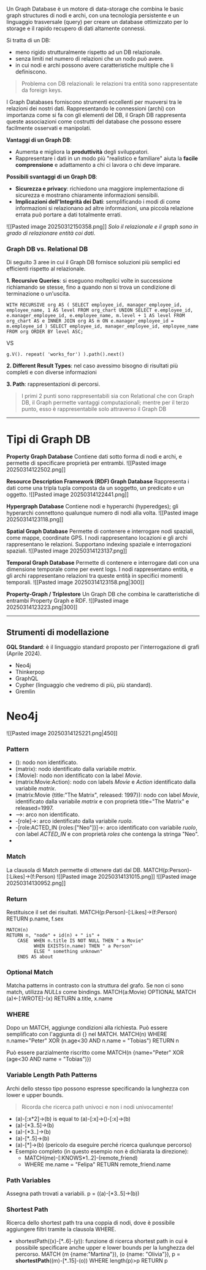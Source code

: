 Un Graph Database è un motore di data-storage che combina le basic graph structures di nodi e archi, con una tecnologia persistente e un linguaggio trasversale (query) per creare un database ottimizzato per lo storage e il rapido recupero di dati altamente connessi.

Si tratta di un DB:
- meno rigido strutturalmente rispetto ad un DB relazionale.
- senza limiti nel numero di relazioni che un nodo può avere.
- in cui nodi e archi possono avere caratteristiche multiple che li definiscono.

> Problema con DB relazionali: le relazioni tra entità sono rappresentate da foreign keys.

I Graph Databases forniscono strumenti eccellenti per muoversi tra le relazioni dei nostri dati. Rappresentando le connessioni (archi) con importanza come si fa con gli elementi del DB, il Graph DB rappresenta queste associazioni come costrutti del database che possono essere facilmente osservati e manipolati.

**Vantaggi di un Graph DB**:
- Aumenta e migliora la **produttività** degli sviluppatori.
- Rappresentare i dati in un modo più "realistico e familiare" aiuta la **facile comprensione** e adattamento a chi ci lavora o chi deve imparare.

**Possibili svantaggi di un Graph DB**:
- **Sicurezza e privacy**: richiedono una maggiore implementazione di sicurezza e mostrano chiaramente informazioni sensibili.
- **Implicazioni dell'Integrità dei Dati**: semplificando i modi di come informazioni si relazionano ad altre informazioni, una piccola relazione errata può portare a dati totalmente errati.

 ![[Pasted image 20250312150358.png]]
*Solo il relazionale e il graph sono in grado di relazionare entità coi dati.*

### Graph DB vs. Relational DB
Di seguito 3 aree in cui il Graph DB fornisce soluzioni più semplici ed efficienti rispetto al relazionale.

**1. Recursive Queries**: si eseguono molteplici volte in successione richiamando se stesse, fino a quando non si trova un condizione di terminazione o un'uscita.

`WITH RECURSIVE org AS ( SELECT employee_id, manager_employee_id, employee_name, 1 AS level FROM org_chart UNION SELECT e.employee_id, e.manager_employee_id, e.employee_name, m.level + 1 AS level FROM org_chart AS e INNER JOIN org AS m ON e.manager_employee_id = m.employee_id ) SELECT employee_id, manager_employee_id, employee_name FROM org ORDER BY level ASC;`

VS

`g.V(). repeat( 'works_for') ).path().next()`

**2. Different Result Types**: nel caso avessimo bisogno di risultati più completi e con diverse informazioni

**3. Path**: rappresentazioni di percorsi.

> I primi 2 punti sono rappresentabili sia con Relational che con Graph DB, il Graph permette vantaggi computazionali; mentre per il terzo punto, esso è rappresentabile solo attraverso il Graph DB

---

# Tipi di Graph DB
**Property Graph Database**
Contiene dati sotto forma di nodi e archi, e permette di specificare proprietà per entrambi.
![[Pasted image 20250314122502.png]]

**Resource Description Framework (RDF) Graph Database**
Rappresenta i dati come una tripla tupla composta da un soggetto, un predicato e un oggetto.
![[Pasted image 20250314122441.png]]

**Hypergraph Database**
Contiene nodi e hyperarchi (hyperedges); gli hyperarchi connettono qualunque numero di nodi alla volta.
![[Pasted image 20250314123118.png]]

**Spatial Graph Database**
Permette di contenere e interrogare nodi spaziali, come mappe, coordinate GPS. I nodi rappresentano locazioni e gli archi rappresentano le relazioni. Supportano indexing spaziale e interrogazioni spaziali.
![[Pasted image 20250314123137.png]]

**Temporal Graph Database**
Permette di contenere e interrogare dati con una dimensione temporale come per event logs. I nodi rappresentano entità, e gli archi rappresentano relazioni tra queste entità in specifici momenti temporali.
![[Pasted image 20250314123158.png|300]]

**Property-Graph / Triplestore**
Un Graph DB che combina le caratteristiche di entrambi Property Graph e RDF.
![[Pasted image 20250314123223.png|300]]

---
## Strumenti di modellazione
**GQL Standard**: è il linguaggio standard proposto per l'interrogazione di grafi (Aprile 2024).
- Neo4j
- Thinkerpop
- GraphQL
- Cypher (linguaggio che vedremo di più, più standard).
- Gremlin

# Neo4j
![[Pasted image 20250314125221.png|450]]
### Pattern
- (): nodo non identificato.
- (matrix): nodo identificato dalla variabile *matrix*.
- (:Movie): nodo non identificato con la label *Movie*.
- (matrix:Movie:Action): nodo con labels *Movie* e *Action* identificato dalla variabile *matrix*.
- (matrix:Movie {title:"The Matrix", released: 1997}): nodo con label *Movie*, identificato dalla variabile *matrix* e con proprietà title="The Matrix" e released=1997.
- --\>: arco non identificato.
- -\[role]-\>: arco identificato dalla variabile *ruolo*.
- -\[role:ACTED_IN {roles:\["Neo"]}]-\>: arco identificato con variabile *ruolo*, con label *ACTED_IN* e con proprietà *roles* che contenga la stringa "Neo".
- 
### Match
La clausola di Match permette di ottenere dati dal DB.
MATCH(p:Person)-\[:Likes]-\>(f:Person)
![[Pasted image 20250314131015.png]]
![[Pasted image 20250314130952.png]]
### Return
Restituisce il set dei risultati.
MATCH(p:Person)-\[:Likes]-\>(f:Person)
RETURN p.name, f.sex

```
MATCH(n)
RETURN n, "node" + id(n) + " is" +
	CASE  WHEN n.title IS NOT NULL THEN " a Movie"
	      WHEN EXISTS(n.name) THEN " a Person"
	      ELSE " something unknown"
	ENDS AS about
```
### Optional Match
Matcha patterns in contrasto con la struttura del grafo. Se non ci sono match, utilizza *NULLs* come bindings.
MATCH(a:Movie)
OPTIONAL MATCH (a)<\-\[:WROTE]-(x)
RETURN a.title, x.name

### WHERE
Dopo un MATCH, aggiunge condizioni alla richiesta. Può essere semplificato con l'aggiunta di {} nel MATCH.
MATCH(n)
WHERE n.name="Peter" XOR (n.age<30 AND n.name = "Tobias")
RETURN n

Può essere parzialmente riscritto come
MATCH(n {name="Peter" XOR (age<30 AND name = "Tobias")})

### Variable Length Path Patterns
Archi dello stesso tipo possono espresse specificando la lunghezza con lower e upper bounds. 
> Ricorda che ricerca path univoci e non i nodi univocamente!
- (a)-\[:x\*2]-\>(b)  is equal to  (a)-\[:x]-\>()-\[:x]-\>(b)
- (a)-\[\*3..5]-\>(b)
- (a)-\[\*3..]-\>(b)
- (a)-\[\*..5]-\>(b)
- (a)-\[\*]-\>(b)   (pericolo da eseguire perché ricerca qualunque percorso)
- Esempio completo (in questo esempio non è dichiarata la direzione):
	- MATCH(me)-\[:KNOWS\*1..2]-(remote_friend)
	- WHERE me.name = "Felipa" RETURN remote_friend.name

### Path Variables
Assegna path trovati a variabili.
p = ((a)-\[\*3..5]-\>(b))

### Shortest Path
Ricerca dello shortest path tra una coppia di nodi, dove è possibile aggiungere filtri tramite la clausola WHERE.
- shortestPath((x)-\[\*..6]-(y)): funzione di ricerca shortest path in cui è possibile specificare anche upper e lower bounds per la lunghezza del percorso.
MATCH (m {name:"Martina"}), (o {name: "Olivia"}), p = **shortestPath**((m)-\[\*..15]-(o))
WHERE length(p)>p RETURN p